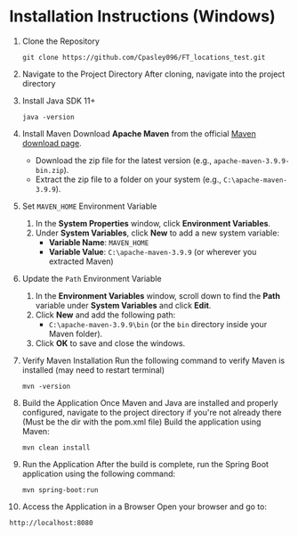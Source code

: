 # Installation Instructions (Windows)

1. Clone the Repository
   ```
   git clone https://github.com/Cpasley096/FT_locations_test.git
   ```

2. Navigate to the Project Directory
   After cloning, navigate into the project directory 

3. Install Java SDK 11+
   ```
   java -version
   ```

4. Install Maven
   Download **Apache Maven** from the official [Maven download page](https://maven.apache.org/download.cgi).
   - Download the zip file for the latest version (e.g., `apache-maven-3.9.9-bin.zip`).
   - Extract the zip file to a folder on your system (e.g., `C:\apache-maven-3.9.9`).

5. Set `MAVEN_HOME` Environment Variable
   1. In the **System Properties** window, click **Environment Variables**.
   2. Under **System Variables**, click **New** to add a new system variable:
      - **Variable Name**: `MAVEN_HOME`
      - **Variable Value**: `C:\apache-maven-3.9.9` (or wherever you extracted Maven)

6. Update the `Path` Environment Variable
   1. In the **Environment Variables** window, scroll down to find the **Path** variable under **System Variables** and click **Edit**.
   2. Click **New** and add the following path:
      - `C:\apache-maven-3.9.9\bin` (or the `bin` directory inside your Maven folder).
   3. Click **OK** to save and close the windows.

7. Verify Maven Installation
   Run the following command to verify Maven is installed (may need to restart terminal)
   ```
   mvn -version
   ```

8. Build the Application
   Once Maven and Java are installed and properly configured, navigate to the project directory if you're not already there (Must be the dir with the pom.xml file)
   Build the application using Maven:
   ```
   mvn clean install
   ```

9. Run the Application
   After the build is complete, run the Spring Boot application using the following command:
   ```
   mvn spring-boot:run
   ```

10. Access the Application in a Browser
   Open your browser and go to:
   ```
   http://localhost:8080
   ```
